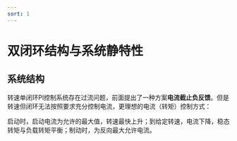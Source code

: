 ```yaml
---
sort: 1
---
```

# 双闭环结构与系统静特性


## 系统结构

转速单闭环PI控制系统存在过流问题，前面提出了一种方案**电流截止负反馈**。但是转速但闭环无法按照要求充分控制电流，更理想的电流（转矩）控制方式：

启动时，启动电流为允许的最大值，转速最快上升；到给定转速，电流下降，稳态转矩与负载转矩平衡；制动时，为反向最大允许电流。



